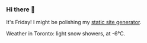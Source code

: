 ### Hi there :wave:

It's Friday! I might be polishing my [static site generator](https://github.com/bewuethr/pandoc-bash-blog).

Weather in Toronto: light snow showers, at -6°C.
